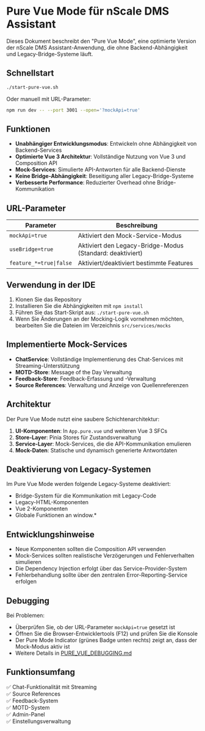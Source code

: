 # Pure Vue Mode für nScale DMS Assistant

Dieses Dokument beschreibt den "Pure Vue Mode", eine optimierte Version der nScale DMS Assistant-Anwendung, die ohne Backend-Abhängigkeit und Legacy-Bridge-Systeme läuft.

## Schnellstart

```bash
./start-pure-vue.sh
```

Oder manuell mit URL-Parameter:

```bash
npm run dev -- --port 3001 --open='?mockApi=true'
```

## Funktionen

- **Unabhängiger Entwicklungsmodus**: Entwickeln ohne Abhängigkeit von Backend-Services
- **Optimierte Vue 3 Architektur**: Vollständige Nutzung von Vue 3 und Composition API
- **Mock-Services**: Simulierte API-Antworten für alle Backend-Dienste
- **Keine Bridge-Abhängigkeit**: Beseitigung aller Legacy-Bridge-Systeme
- **Verbesserte Performance**: Reduzierter Overhead ohne Bridge-Kommunikation

## URL-Parameter

| Parameter | Beschreibung |
|-----------|--------------|
| `mockApi=true` | Aktiviert den Mock-Service-Modus |
| `useBridge=true` | Aktiviert den Legacy-Bridge-Modus (Standard: deaktiviert) |
| `feature_*=true\|false` | Aktiviert/deaktiviert bestimmte Features |

## Verwendung in der IDE

1. Klonen Sie das Repository
2. Installieren Sie die Abhängigkeiten mit `npm install`
3. Führen Sie das Start-Skript aus: `./start-pure-vue.sh`
4. Wenn Sie Änderungen an der Mocking-Logik vornehmen möchten, bearbeiten Sie die Dateien im Verzeichnis `src/services/mocks`

## Implementierte Mock-Services

- **ChatService**: Vollständige Implementierung des Chat-Services mit Streaming-Unterstützung
- **MOTD-Store**: Message of the Day Verwaltung
- **Feedback-Store**: Feedback-Erfassung und -Verwaltung
- **Source References**: Verwaltung und Anzeige von Quellenreferenzen

## Architektur

Der Pure Vue Mode nutzt eine saubere Schichtenarchitektur:

1. **UI-Komponenten**: In `App.pure.vue` und weiteren Vue 3 SFCs
2. **Store-Layer**: Pinia Stores für Zustandsverwaltung
3. **Service-Layer**: Mock-Services, die die API-Kommunikation emulieren
4. **Mock-Daten**: Statische und dynamisch generierte Antwortdaten

## Deaktivierung von Legacy-Systemen

Im Pure Vue Mode werden folgende Legacy-Systeme deaktiviert:

- Bridge-System für die Kommunikation mit Legacy-Code
- Legacy-HTML-Komponenten
- Vue 2-Komponenten
- Globale Funktionen an window.*

## Entwicklungshinweise

- Neue Komponenten sollten die Composition API verwenden
- Mock-Services sollten realistische Verzögerungen und Fehlerverhalten simulieren
- Die Dependency Injection erfolgt über das Service-Provider-System
- Fehlerbehandlung sollte über den zentralen Error-Reporting-Service erfolgen

## Debugging

Bei Problemen:

- Überprüfen Sie, ob der URL-Parameter `mockApi=true` gesetzt ist
- Öffnen Sie die Browser-Entwicklertools (F12) und prüfen Sie die Konsole
- Der Pure Mode Indicator (grünes Badge unten rechts) zeigt an, dass der Mock-Modus aktiv ist
- Weitere Details in [PURE_VUE_DEBUGGING.md](PURE_VUE_DEBUGGING.md)

## Funktionsumfang

✅ Chat-Funktionalität mit Streaming  
✅ Source References  
✅ Feedback-System  
✅ MOTD-System  
✅ Admin-Panel  
✅ Einstellungsverwaltung
